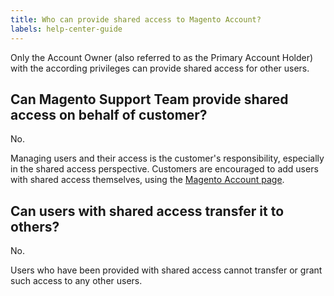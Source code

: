 ```yaml
---
title: Who can provide shared access to Magento Account?
labels: help-center-guide
---
```


Only the Account Owner (also referred to as the Primary Account Holder) with the according privileges can provide shared access for other users.

## Can Magento Support Team provide shared access on behalf of customer?

No.

Managing users and their access is the customer's responsibility, especially in the shared access perspective. Customers are encouraged to add users with shared access themselves, using the [Magento Account page](https://account.magento.com/).

## Can users with shared access transfer it to others?

No.

Users who have been provided with shared access cannot transfer or grant such access to any other users.